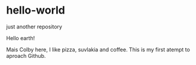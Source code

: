 # hello-world
just another repository

Hello earth!

Mais Colby here, I like pizza, suvlakia and coffee.
This is my first atempt to aproach Github.
